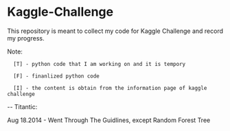 Kaggle-Challenge
===============

This repository is meant to collect my code for Kaggle Challenge and record my progress. 

Note: 
      
      [T] - python code that I am working on and it is tempory
      
      [F] - finanlized python code
      
      [I] - the content is obtain from the information page of kaggle challenge 

-- Titantic:

Aug 18.2014 - Went Through The Guidlines, except Random Forest Tree 
